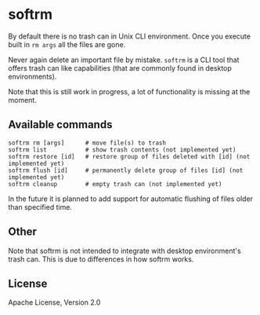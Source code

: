 # softrm

By default there is no trash can in Unix CLI environment. Once you execute built in `rm args` all the files are gone.

Never again delete an important file by mistake. `softrm` is a CLI tool 
that offers trash can like capabilities (that are commonly found in desktop environments).

Note that this is still work in progress, a lot of functionality is missing at the moment.

## Available commands
```
softrm rm [args]      # move file(s) to trash
softrm list           # show trash contents (not implemented yet)
softrm restore [id]   # restore group of files deleted with [id] (not implemented yet)
softrm flush [id]     # permanently delete group of files [id] (not implemented yet)
softrm cleanup        # empty trash can (not implemented yet)
```

In the future it is planned to add support for automatic flushing of files older than specified time.

## Other
Note that softrm is not intended to integrate with desktop environment's trash can. This is due to differences
in how softrm works.

## License
Apache License, Version 2.0
